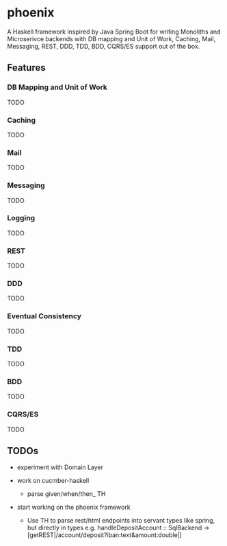 # phoenix
A Haskell framework inspired by Java Spring Boot for writing Monoliths and Microserivce backends with DB mapping and Unit of Work, Caching, Mail, Messaging, REST, DDD, TDD, BDD, CQRS/ES support out of the box.

## Features

### DB Mapping and Unit of Work
TODO

### Caching
TODO

### Mail
TODO

### Messaging
TODO

### Logging
TODO

### REST
TODO

### DDD
TODO

### Eventual Consistency
TODO

### TDD
TODO

### BDD
TODO

### CQRS/ES
TODO

## TODOs
- experiment with Domain Layer

- work on cucmber-haskell
  - parse given/when/then_ TH

- start working on the phoenix framework
  - Use TH to parse rest/html endpoints into servant types like spring, but directly in types e.g. handleDepositAccount :: SqlBackend -> [getREST|/account/deposit?iban:text&amount:double|]